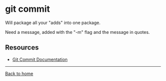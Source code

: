 # git commit

Will package all your "adds" into one package.

Need a message, added with the "-m" flag and the message in quotes.

## Resources

- [Git Commit Documentation](https://git-scm.com/docs/git-commit)

---

[Back to home](../README.md)
